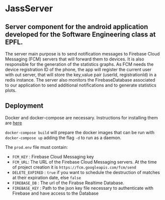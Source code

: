 # JassServer

## Server component for the android application developed for the Software Engineering class at EPFL.
The server main purpose is to send notification messages to Firebase Cloud Messaging (FCM) servers that will forward them to devices. It is also responsible for the generation of the statistics graphs.
As FCM needs the device registration ID of the phone, the app will register the current user with out server, that will store the key,value pair (userId, registrationId) in a redis instance.
The server also monitors the FirebaseDatabase associated to our application to send additional notifications and to generate statistics plots.

## Deployment
Docker and docker-compose are necessary. Instructions for installing them are [here](https://docs.docker.com/compose/install/)

`docker-compose build` will prepare the docker images that can be run with `docker-compose up` adding the flag `-d` to run as a daemon.

The `prod.env` file must contain:

 - `FCM_KEY` : Firebase Cloud Messaging key
 - `FCM_URL`: The URL of the Firebase Cloud Messaging servers. At the time of project creation it is `https://fcm.googleapis.com/fcm/send`
 - `DELETE_EXPIRED` : `true` if you want to schedule the destruction of matches at their expiration date, else `false`
 - `FIREBASE_DB` : The url of the Firabse Realtime Database.
 - `FIREBASE_KEY` : Path to the json key file necessary to authenticate with Firebase and have access to the Database
```
